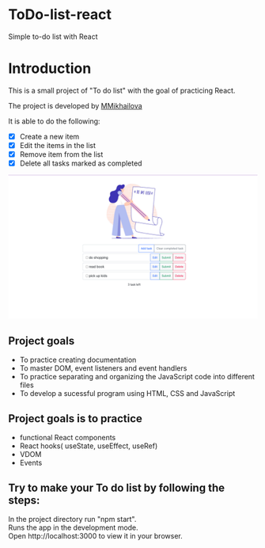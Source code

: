 # ToDo-list-react
 Simple to-do list with React
# Introduction

This is a small project of "To do list" with the goal of practicing React.

The project is developed by [MMikhailova](https://github.com/MMikhailova)

It is able to do the following:

- [x] Create a new item 
- [x] Edit the items in the list
- [x] Remove item from the list
- [x] Delete all tasks marked as completed

![Page](/my-app/public/Screen.png)

## Project goals

- To practice creating documentation
- To master DOM, event listeners and event handlers
- To practice separating and organizing the JavaScript code into different files
- To develop a sucessful program using HTML, CSS and JavaScript


## Project goals is to practice
- functional React components
- React hooks( useState, useEffect, useRef)
- VDOM
- Events


## Try to make your To do list by following the steps:   

In the project directory run "npm start".   
Runs the app in the development mode.  
Open http://localhost:3000 to view it in your browser.
